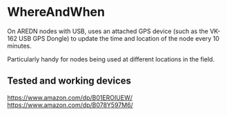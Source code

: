 # WhereAndWhen

On AREDN nodes with USB, uses an attached GPS device (such as
the VK-162 USB GPS Dongle) to update the time and location of the node
every 10 minutes.

Particularly handy for nodes being used at different locations in the field.

## Tested and working devices

https://www.amazon.com/dp/B01EROIUEW/
https://www.amazon.com/dp/B078Y597M6/
